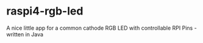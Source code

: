 # raspi4-rgb-led
A nice little app for a common cathode RGB LED with controllable RPI Pins - written in Java
